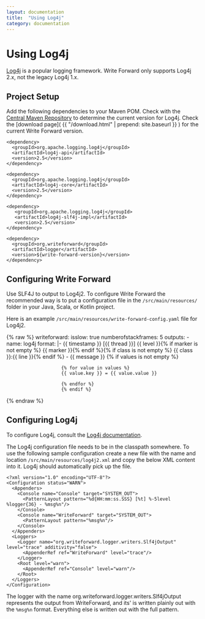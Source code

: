 ```yaml
---
layout: documentation
title:  "Using Log4j"
category: documentation
---
```


# Using Log4j

[Log4j](http://logging.apache.org/log4j/2.x/) is a popular logging framework. Write Forward only supports Log4j 2.x, not the legacy Log4j 1.x.

## Project Setup

Add the following dependencies to your Maven POM. Check with the [Central Maven Repository](http://search.maven.org/) to determine the current version for Log4j. Check the [download page]( {{ "/download.html" | prepend: site.baseurl }} ) for the current Write Forward version.

    <dependency>
      <groupId>org.apache.logging.log4j</groupId>
      <artifactId>log4j-api</artifactId>
      <version>2.5</version>
    </dependency>

    <dependency>
      <groupId>org.apache.logging.log4j</groupId>
      <artifactId>log4j-core</artifactId>
      <version>2.5</version>
    </dependency>

    <dependency>
       <groupId>org.apache.logging.log4j</groupId>
       <artifactId>log4j-slf4j-impl</artifactId>
       <version>2.5</version>
    </dependency>

    <dependency>
      <groupId>org.writeforward</groupId>
      <artifactId>logger</artifactId>
      <version>${write-forward-version}</version>
    </dependency>


## Configuring Write Forward
Use SLF4J to output to Log4j2. To configure Write Forward the recommended way is to put a configuration file in the  `/src/main/resources/` folder in your Java, Scala, or Kotlin project.

Here is an example `/src/main/resources/write-forward-config.yaml` file for Log4j2.

{% raw %}
    writeforward:
             isslow: true
             numberofstackframes: 5
             outputs:
                  - name: log4j
                    format: |-
                        {{ timestamp }} [{{ thread }}] {{ level }}{% if marker is not empty %} {{ marker }}{% endif %}{% if class is not empty %} {{ class }}:{{ line }}{% endif %} - {{ message }}
                        {% if values is not empty %}

                        {% for value in values %}
                        {{ value.key }} = {{ value.value }}

                        {% endfor %}
                        {% endif %}
{% endraw %}


## Configuring Log4j
To configure Log4j, consult the [Log4j documentation](https://logging.apache.org/log4j/2.0/manual/index.html).

The Log4j configuration file needs to be in the classpath somewhere. To use the following sample configuration create a new file with the name and location `/src/main/resources/log4j2.xml` and copy the below XML content into it. Log4j should automatically pick up the file.

    <?xml version="1.0" encoding="UTF-8"?>
    <Configuration status="WARN">
      <Appenders>
        <Console name="Console" target="SYSTEM_OUT">
          <PatternLayout pattern="%d{HH:mm:ss.SSS} [%t] %-5level %logger{36} - %msg%n"/>
        </Console>
        <Console name="WriteForward" target="SYSTEM_OUT">
          <PatternLayout pattern="%msg%n"/>
        </Console>
      </Appenders>
      <Loggers>
        <Logger name="org.writeforward.logger.writers.Slf4jOutput" level="trace" additivity="false">
          <AppenderRef ref="WriteForward" level="trace"/>
        </Logger>
        <Root level="warn">
          <AppenderRef ref="Console" level="warn"/>
        </Root>
      </Loggers>
    </Configuration>

The logger with the name org.writeforward.logger.writers.Slf4jOutput represents the output from WriteForward, and its'  is written plainly out with the `%msg%n` format. Everything else is written out with the full pattern.
